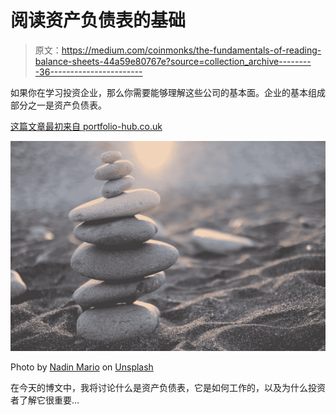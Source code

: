 # 阅读资产负债表的基础

> 原文：<https://medium.com/coinmonks/the-fundamentals-of-reading-balance-sheets-44a59e80767e?source=collection_archive---------36----------------------->

如果你在学习投资企业，那么你需要能够理解这些公司的基本面。企业的基本组成部分之一是资产负债表。

[这篇文章最初来自 portfolio-hub.co.uk](http://www.portfolio-hub.co.uk/)

![](img/15cf880c084d6ca67226f29cb9fa1989.png)

Photo by [Nadin Mario](https://unsplash.com/@nadinmario?utm_source=medium&utm_medium=referral) on [Unsplash](https://unsplash.com?utm_source=medium&utm_medium=referral)

在今天的博文中，我将讨论什么是资产负债表，它是如何工作的，以及为什么投资者了解它很重要…